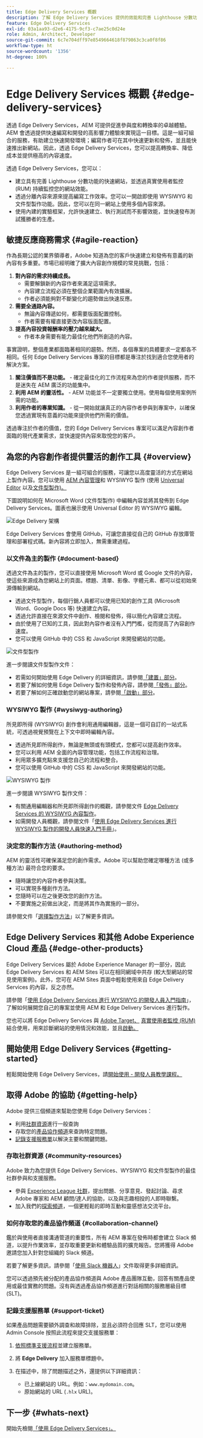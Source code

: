 ```yaml
---
title: Edge Delivery Services 概觀
description: 了解 Edge Delivery Services 提供的效能和完善 Lighthouse 分數功能對 AEM as a Cloud Service 有什麼好處。
feature: Edge Delivery Services
exl-id: 03a1aa93-d2e6-4175-9cf3-c7ae25c0d24e
role: Admin, Architect, Developer
source-git-commit: 6c7e704dff97e8549664618f879863c3ca0f8f86
workflow-type: ht
source-wordcount: '1356'
ht-degree: 100%

---
```



# Edge Delivery Services 概觀 {#edge-delivery-services}

透過 Edge Delivery Services，AEM 可提供促進參與度和轉換率的卓越體驗。AEM 會透過提供快速編寫和開發的高影響力體驗來實現這一目標。這是一組可組合的服務，有助建立快速開發環境；編寫作者可在其中快速更新和發佈，並且能快速推出新網站。因此，透過 Edge Delivery Services，您可以提高轉換率、降低成本並提供極高的內容速度。

透過 Edge Delivery Services，您可以：

* 建立具有完善 Lighthouse 分數功能的快速網站，並透過真實使用者監控 (RUM) 持續監控您的網站效能。
* 透過分離內容來源來提高編寫工作效率。您可以一開啟即使用 WYSIWYG 和文件型製作功能。因此，您可以在同一網站上使用多個內容來源。
* 使用內建的實驗框架，允許快速建立、執行測試而不影響效能，並快速發布測試獲勝者的生產。

## 敏捷反應商務需求 {#agile-reaction}

作為長期公認的業界領導者，Adobe 知道為您的客戶快速建立和發佈有意義的新內容有多重要。市場已經明確了擴大內容創作規模的常見挑戰，包括：

1. **對內容的需求持續成長。**
   * 需要解鎖新的內容作者來滿足這項需求。
   * 內容建立流程必須在整個企業範圍內有效擴展。
   * 作者必須能夠對不斷變化的趨勢做出快速反應。
1. **需要全通路內容。**
   * 無論內容傳遞如何，都需要版面配置控制。
   * 作者需要有權直接更改內容版面配置。
1. **提高內容投資報酬率的壓力越來越大。**
   * 作者本身需要有能力最佳化他們所創造的內容。

事實證明，整個產業都面臨著相同的趨勢。然而，各個專案的具體要求一定都各不相同。任何 Edge Delivery Services 專案的目標都是專注於找到適合您使用者的解決方案。

1. **關注價值而不是功能。** - 確定最佳化的工作流程來為您的作者提供服務，而不是迷失在 AEM 廣泛的功能集中。
1. **利用 AEM 的靈活性。** - AEM 功能並不一定要獨立使用。使用每個使用案例所需的功能。
1. **利用作者的專業知識。** - 從一開始就讓真正的內容作者參與到專案中，以確保您透過實現有意義的功能來提供他們所需的價值。

透過專注於作者的價值，您的 Edge Delivery Services 專案可以滿足內容創作者面臨的現代產業需求，並快速提供內容來取悅您的客戶。

## 為您的內容創作者提供靈活的創作工具 {#overview}

Edge Delivery Services 是一組可組合的服務，可讓您以高度靈活的方式在網站上製作內容。您可以使用 [AEM 內容管理](https://experienceleague.adobe.com/docs/experience-manager-cloud-service/content/sites/authoring/getting-started/concepts.html?lang=zh-Hant)和 WYSIWYG 製作 (使用 [Universal Editor](/help/sites-cloud/authoring/universal-editor/authoring.md) 以及[文件型製作)。](https://www.aem.live/docs/authoring)

下圖說明如何在 Microsoft Word (文件型製作) 中編輯內容並將其發佈到 Edge Delivery Services。圖表也展示使用 Universal Editor 的 WYSIWYG 編輯。

![Edge Delivery 架構](assets/AEM-with-EDS-publishing-simple2.png)

Edge Delivery Services 會使用 GitHub，可讓您直接從自己的 GitHub 存放庫管理和部署程式碼。新內容將立即加入，無需重建過程。

### 以文件為主的製作 {#document-based}

透過文件為主的製作，您可以直接使用 Microsoft Word 或 Google 文件的內容，使這些來源成為您網站上的頁面。標題、清單、影像、字體元素、都可以從初始來源傳輸到網站。

* 透過文件型製作，每個行銷人員都可以使用已知的創作工具 (Microsoft Word、Google Docs 等) 快速建立內容。
* 透過允許直接在來源文件中創作、檢閱和發佈，得以簡化內容建立流程。
* 由於使用了已知的工具，因此對內容作者沒有入門門檻，從而提高了內容創作速度。
* 您可以使用 GitHub 中的 CSS 和 JavaScript 來開發網站的功能。

![文件型製作](assets/document-based-authoring.png)

進一步閱讀文件型製作文件：

* 若需如何開始使用 Edge Delivery 的詳細資訊，請參閱[「建置」部分](https://www.aem.live/docs/#build)。
* 若要了解如何使用 Edge Delivery 製作和發佈內容，請參閱[「發佈」部分](https://www.aem.live/docs/authoring)。
* 若要了解如何正確啟動您的網站專案，請參閱[「啟動」部分](https://www.aem.live/docs/#launch)。

### WYSIWYG 製作 {#wysiwyg-authoring}

所見即所得 (WYSIWYG) 創作會利用通用編輯器，這是一個可自訂的一站式系統，可透過視覺預覽在上下文中即時編輯內容。

* 透過所見即所得創作，無論是無頭或有頭模式，您都可以提高創作效率。
* 您可以利用 AEM 全面的內容管理功能，包括工作流程和治理。
* 利用眾多擴充點來支援您自己的流程和整合。
* 您可以使用 GitHub 中的 CSS 和 JavaScript 來開發網站的功能。

![WYSIWYG 製作](assets/wysiwyg-authoring.png)

進一步閱讀 WYSIWYG 製作文件：

* 有關通用編輯器和所見即所得創作的概觀，請參閱文件 [Edge Delivery Services 的 WYSIWYG 內容製作](/help/edge/wysiwyg-authoring/authoring.md)。
* 如需開發人員概觀，請參閱文件「[使用 Edge Delivery Services 進行 WYSIWYG 製作的開發人員快速入門手冊](/help/edge/wysiwyg-authoring/edge-dev-getting-started.md)」。

### 決定您的製作方法 {#authoring-method}

AEM 的靈活性可確保滿足您的創作需求。Adobe 可以幫助您確定哪種方法 (或多種方法) 最符合您的要求。

* 隨時讓您的內容作者參與決策。
* 可以實現多種創作方法。
* 您隨時可以在之後更改您的創作方法。
* 不要實施之前做出決定，而是將其作為實施的一部分。

請參閱文件「[選擇製作方法](authoring-methods.md)」以了解更多資訊。

## Edge Delivery Services 和其他 Adobe Experience Cloud 產品 {#edge-other-products}

Edge Delivery Services 屬於 Adobe Experience Manager 的一部分，因此 Edge Delivery Services 和 AEM Sites 可以在相同網域中共存 (較大型網站的常見使用案例)。此外，您可在 AEM Sites 頁面中輕鬆使用來自 Edge Delivery Services 的內容，反之亦然。

請參閱「[使用 Edge Delivery Services 進行 WYSIWYG 的開發人員入門指南](/help/edge/wysiwyg-authoring/edge-dev-getting-started.md)」，了解如何展開您自己的專案並使用 AEM 和 Edge Delivery Services 進行製作。

您也可以將 Edge Delivery Services 與 [Adobe Target、](https://www.aem.live/developer/target-integration) [真實使用者監控 (RUM)](https://www.aem.live/developer/rum) 結合使用，用來診斷網站的使用情況和效能，並且[啟動。](https://experienceleague.adobe.com/zh-hant/docs/experience-platform/tags/home)

## 開始使用 Edge Delivery Services {#getting-started}

輕鬆開始使用 Edge Delivery Services，請[開始使用 - 開發人員教學課程。](https://www.aem.live/developer/tutorial)

## 取得 Adobe 的協助 {#getting-help}

Adobe 提供三個頻道來幫助您使用 Edge Delivery Services：

* 利用[社群資源](#community-resources)進行一般查詢
* 存取您的[產品協作頻道](#collaboration-channel)來查詢特定問題。
* [記錄支援服務單](#support-ticket)以解決主要和關鍵問題。

### 存取社群資源 {#community-resources}

Adobe 致力為您提供 Edge Delivery Services、WYSIWYG 和文件型製作的最佳社群參與和支援服務。

* 參與 [Experience League 社群](https://adobe.ly/3Q6kTKl)，提出問題、分享意見、發起討論、尋求 Adobe 專家和 AEM 顧問/達人的協助，以及與志趣相投的人即時聯繫。
* 加入我們的[探索頻道](https://discord.gg/aem-live)，一個更輕鬆的即時互動和靈感想法交流平台。

### 如何存取您的產品協作頻道 {#collaboration-channel}

鑑於與使用者直接溝通管道的重要性，所有 AEM 專案在發佈時都會建立 Slack 頻道，以提升作業效率，並存取重要更新和體驗品質的擴充報告。您將獲得 Adobe 邀請您加入針對您組織的 Slack 頻道。

若要了解更多資訊，請參閱「[使用 Slack 機器人](https://www.aem.live/docs/slack)」文件取得更多詳細資訊。

您可以透過預先被分配的產品協作頻道與 Adobe 產品團隊互動，回答有關產品使用或最佳實務的問題。沒有與透過產品協作頻道進行對話相關的服務層級目標 (SLT)。

### 記錄支援服務單 {#support-ticket}

如果產品問題需要額外調查和故障排除，並且必須符合回應 SLT，您可以使用 Admin Console 按照此流程來提交支援服務單：

1. [依照標準支援流程](https://experienceleague.adobe.com/?support-tab=home#support)並建立服務單。
1. 將 **Edge Delivery** 加入服務單標題中。
1. 在描述中，除了問題描述之外，還提供以下詳細資訊：

   * 已上線網站的 URL。例如：`www.mydomain.com`。
   * 原始網站的 URL (`.hlx` URL)。

## 下一步 {#whats-next}

開始先檢閱[「使用 Edge Delivery Services」。](/help/edge/using.md)
